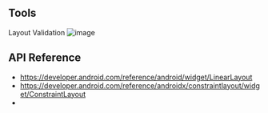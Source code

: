 ## Tools
Layout Validation
![image](https://github.com/user-attachments/assets/f616a8ff-dc9b-4bad-ad8d-e1f3782fc288)


## API Reference
- https://developer.android.com/reference/android/widget/LinearLayout
- https://developer.android.com/reference/androidx/constraintlayout/widget/ConstraintLayout
- 
